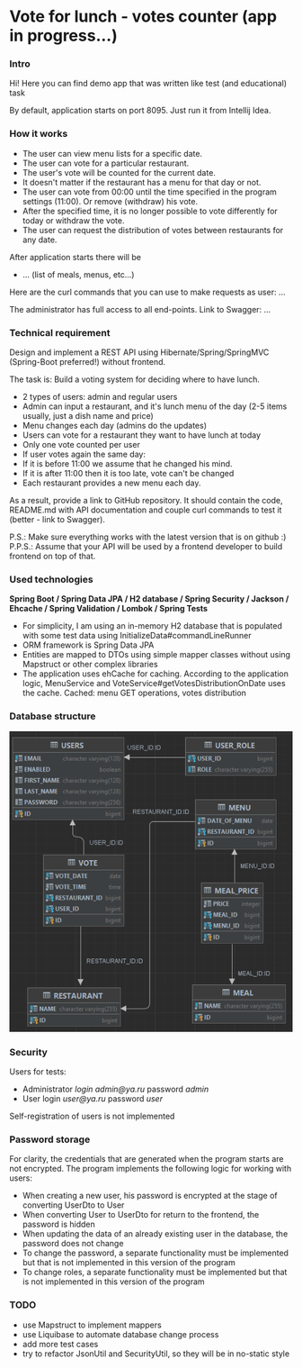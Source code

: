 # Vote for lunch - votes counter (app in progress...)

### Intro

Hi! Here you can find demo app that was written like test (and educational) task

By default, application starts on port 8095. Just run it from Intellij Idea.


### How it works

- The user can view menu lists for a specific date.
- The user can vote for a particular restaurant.
- The user's vote will be counted for the current date.
- It doesn't matter if the restaurant has a menu for that day or not.
- The user can vote from 00:00 until the time specified in the program settings (11:00). Or remove (withdraw) his vote.
- After the specified time, it is no longer possible to vote differently for today or withdraw the vote.
- The user can request the distribution of votes between restaurants for any date.

After application starts there will be 
- ... (list of meals, menus, etc...)

Here are the curl commands that you can use to make requests as user:
...

The administrator has full access to all end-points. Link to Swagger: ...


### Technical requirement

Design and implement a REST API using Hibernate/Spring/SpringMVC (Spring-Boot preferred!) without frontend.

The task is: Build a voting system for deciding where to have lunch.

* 2 types of users: admin and regular users
* Admin can input a restaurant, and it's lunch menu of the day (2-5 items usually, just a dish name and price)
* Menu changes each day (admins do the updates)
* Users can vote for a restaurant they want to have lunch at today
* Only one vote counted per user
* If user votes again the same day:
* If it is before 11:00 we assume that he changed his mind.
* If it is after 11:00 then it is too late, vote can't be changed
* Each restaurant provides a new menu each day.

As a result, provide a link to GitHub repository. It should contain the code, README.md with API documentation and couple curl commands to test it (better - link to Swagger).

P.S.: Make sure everything works with the latest version that is on github :)
P.P.S.: Assume that your API will be used by a frontend developer to build frontend on top of that.


### Used technologies

**Spring Boot / Spring Data JPA / H2 database / Spring Security / Jackson / Ehcache / Spring Validation / Lombok / Spring Tests**

- For simplicity, I am using an in-memory H2 database that is populated with some test data using InitializeData#commandLineRunner
- ORM framework is Spring Data JPA
- Entities are mapped to DTOs using simple mapper classes without using Mapstruct or other complex libraries
- The application uses ehCache for caching. According to the application logic, MenuService and VoteService#getVotesDistributionOnDate uses the cache. Cached: menu GET operations, votes distribution


### Database structure

![img.png](img.png)


### Security

Users for tests:
- Administrator _login admin@ya.ru_ password _admin_
- User login _user@ya.ru_ password _user_

Self-registration of users is not implemented


### Password storage

For clarity, the credentials that are generated when the program starts are not encrypted.
The program implements the following logic for working with users:
- When creating a new user, his password is encrypted at the stage of converting UserDto to User
- When converting User to UserDto for return to the frontend, the password is hidden
- When updating the data of an already existing user in the database, the password does not change
- To change the password, a separate functionality must be implemented but that is not implemented in this version of the program
- To change roles, a separate functionality must be implemented but that is not implemented in this version of the program


### TODO

- use Mapstruct to implement mappers
- use Liquibase to automate database change process
- add more test cases
- try to refactor JsonUtil and SecurityUtil, so they will be in no-static style
